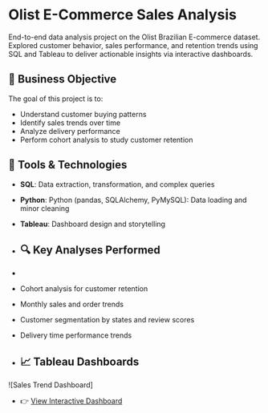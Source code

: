 # Olist E-Commerce Sales Analysis

End-to-end data analysis project on the Olist Brazilian E-commerce dataset. Explored customer behavior, sales performance, and retention trends using SQL and Tableau to deliver actionable insights via interactive dashboards.

## 📌 Business Objective

The goal of this project is to:
- Understand customer buying patterns
- Identify sales trends over time
- Analyze delivery performance
- Perform cohort analysis to study customer retention

## 🧱 Tools & Technologies

- **SQL**: Data extraction, transformation, and complex queries
- **Python**: Python (pandas, SQLAlchemy, PyMySQL): Data loading and minor cleaning
- **Tableau**: Dashboard design and storytelling

- ## 🔍 Key Analyses Performed
- 
- Cohort analysis for customer retention
- Monthly sales and order trends
- Customer segmentation by states and review scores
- Delivery time performance trends

- ## 📈 Tableau Dashboards
![Sales Trend Dashboard]
- 👉 [View Interactive Dashboard](https://public.tableau.com/app/profile/avdhut.sabnis/viz/OlistE-CommerceSalesCustomerandRetentionInsights/1_DBBusinessOverview#1)
